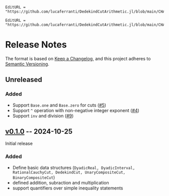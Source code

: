 ```@meta
EditURL = "https://github.com/lucaferranti/DedekindCutArithmetic.jl/blob/main/CHANGELOG.md"
```

```@meta
EditURL = "https://github.com/lucaferranti/DedekindCutArithmetic.jl/blob/main/CHANGELOG.md"
```

# Release Notes

The format is based on [Keep a Changelog](https://keepachangelog.com/en/1.0.0/), and this project adheres to [Semantic Versioning](https://semver.org/spec/v2.0.0.html).

## Unreleased

### Added

- Support `Base.one` and `Base.zero` for cuts ([#5](https://github.com/lucaferranti/DedekindCutArithmetic.jl/issues/5))
- Support `^` operation with non-negative integer exponent ([#4](https://github.com/lucaferranti/DedekindCutArithmetic.jl/issues/4))
- Support `inv` and division ([#9](https://github.com/lucaferranti/DedekindCutArithmetic.jl/issues/9))

## [v0.1.0](https://github.com/lucaferranti/DedekindCutArithmetic.jl/releases/tag/v0.1.0) -- 2024-10-25

Initial release

### Added

- Define basic data structures (`DyadicReal, DyadicInterval, RationalCauchyCut, DedekindCut, UnaryCompositeCut, BinaryCompositeCut`)
- defined addition, subraction and multiplication
- support quantifiers over simple inequality statements
